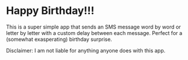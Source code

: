 # Happy Birthday!!!

This is a super simple app that sends an SMS message word by word or letter by letter with a custom delay between each message. Perfect for a (somewhat exasperating) birthday surprise.

Disclaimer: I am not liable for anything anyone does with this app.
